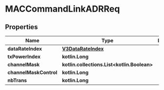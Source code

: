 
# MACCommandLinkADRReq

## Properties
Name | Type | Description | Notes
------------ | ------------- | ------------- | -------------
**dataRateIndex** | [**V3DataRateIndex**](V3DataRateIndex.md) |  |  [optional]
**txPowerIndex** | **kotlin.Long** |  |  [optional]
**channelMask** | **kotlin.collections.List&lt;kotlin.Boolean&gt;** |  |  [optional]
**channelMaskControl** | **kotlin.Long** |  |  [optional]
**nbTrans** | **kotlin.Long** |  |  [optional]



